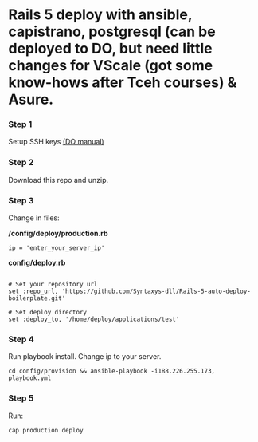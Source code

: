 # Rails 5 deploy with ansible, capistrano, postgresql (can be deployed to DO, but need little changes for VScale (got some know-hows after Tceh courses) & Asure.

### Step 1

Setup SSH keys [(DO manual)](https://www.digitalocean.com/community/tutorials/how-to-set-up-ssh-keys--2)

### Step 2

Download this repo and unzip.

### Step 3

Change in files:

**/config/deploy/production.rb**

`ip = 'enter_your_server_ip'`

**config/deploy.rb**

```

# Set your repository url
set :repo_url, 'https://github.com/Syntaxys-dll/Rails-5-auto-deploy-boilerplate.git'

# Set deploy directory
set :deploy_to, '/home/deploy/applications/test'

```
### Step 4

Run playbook install. Change ip to your server.

`cd config/provision && ansible-playbook -i188.226.255.173, playbook.yml`

### Step 5

Run:

`cap production deploy`

